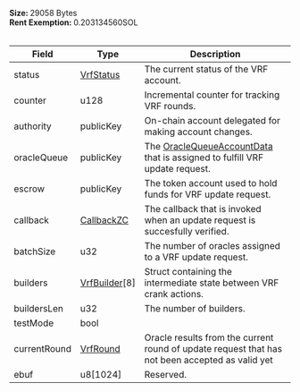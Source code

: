 <b>Size: </b>29058 Bytes<br /><b>Rent Exemption: </b>0.203134560SOL<br /><br />

| Field | Type | Description |
|--|--|--|
| status |  [VrfStatus](/idl/types/VrfStatus) | The current status of the VRF account. |
| counter |  u128 | Incremental counter for tracking VRF rounds. |
| authority |  publicKey | On-chain account delegated for making account changes. |
| oracleQueue |  publicKey | The [OracleQueueAccountData](/idl/accounts/OracleQueueAccountData) that is assigned to fulfill VRF update request. |
| escrow |  publicKey | The token account used to hold funds for VRF update request. |
| callback |  [CallbackZC](/idl/types/CallbackZC) | The callback that is invoked when an update request is succesfully verified. |
| batchSize |  u32 | The number of oracles assigned to a VRF update request. |
| builders |  [VrfBuilder](/idl/types/VrfBuilder)[8] | Struct containing the intermediate state between VRF crank actions. |
| buildersLen |  u32 | The number of builders. |
| testMode |  bool |  |
| currentRound |  [VrfRound](/idl/types/VrfRound) | Oracle results from the current round of update request that has not been accepted as valid yet |
| ebuf |  u8[1024] | Reserved. |
